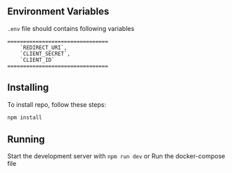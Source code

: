 ## Environment Variables
`.env` file should contains following variables
```
================================
    `REDIRECT_URI`,
    `CLIENT_SECRET`, 
    `CLIENT_ID`
================================
```

## Installing

To install repo, follow these steps:

```bash
npm install
```

## Running
Start the development server with `npm run dev`
or
Run the docker-compose file
